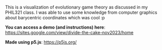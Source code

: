 This is a visualization of evolutionary game theory as discussed in my PHIL321 class. I was able to use some knowledge from computer graphics about barycentric coordinates which was cool :p

**You can access a demo (and instructions) here**: https://sites.google.com/view/divide-the-cake-nov2023/home

**Made using p5.js**: https://p5js.org/